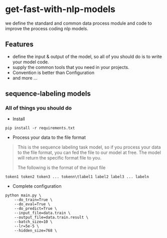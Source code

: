 # get-fast-with-nlp-models
we define the standard and common data process module and code to improve the process coding nlp models.

## Features

- define the input & output of the model, so all of you should do is to write your model code.
- supply the common tools that you need in your projects.
- Convention is better than Configuration
- and more ...

## sequence-labeling models

### All of things you should do

- Install

```shell
pip install -r requirements.txt
```

- Process your data to the file format

> This is the sequence labeling task model, so if you process your data to the file format, you can fed the file to our model at free. The model will return the specific format file to you. 
> 
> The following is the format of the input file

```shell
token1 token2 token3 ... tokenn\tlabel1 label2 label3 ... labeln
```

- Complete configuration

```shell
python main.py \
    --do_train=True \
    --do_eval=True \
    --do_predict=True \
    --input_file=data.train \
    --output_file=data.train.result \
    --batch_size=10 \
    --lr=5e-5 \
    --hidden_size=768 \
```